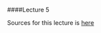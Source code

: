 ####Lecture 5

Sources for this lecture is [here](https://github.com/Kottans/csharp-slides/tree/master/OOP)
